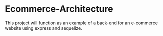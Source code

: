 # Ecommerce-Architecture
This project will function as an example of a back-end for an e-commerce website using express and sequelize.
